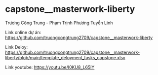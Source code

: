 # capstone\_\_masterwork-liberty

Trương Công Trung - Phạm Trịnh Phương Tuyền Linh

Link online dự án: https://github.com/truongcongtrung2709/capstone__masterwork-liberty

Link Deloy: https://github.com/truongcongtrung2709/capstone__masterwork-liberty/blob/main/template_deloyment_tasks_capstone.xlsx

Link youtube: https://youtu.be/I0KU8_L65lY
